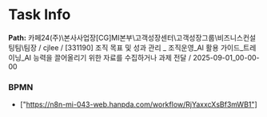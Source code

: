 # Task Info

**Path:** 카페24(주)\본사사업장\[CG]MI본부\고객성장센터\고객성장그룹\비즈니스컨설팅팀\팀장 / cjlee / [331190] 조직 목표 및 성과 관리 _ 조직운영_AI 활용 가이드_트레이닝_AI 능력을 끌어올리기 위한 자료를 수집하거나 과제 전달 / 2025-09-01_00-00-00

### BPMN
- ["https://n8n-mi-043-web.hanpda.com/workflow/RjYaxxcXsBf3mWB1"]

